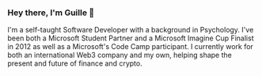 ### Hey there, I'm Guille 👋

I'm a self-taught Software Developer with a background in Psychology. I've been both a Microsoft Student Partner and a Microsoft Imagine Cup Finalist in 2012 as well as a Microsoft's Code Camp participant. I currently work for both an international Web3 company and my own, helping shape the present and future of finance and crypto.
